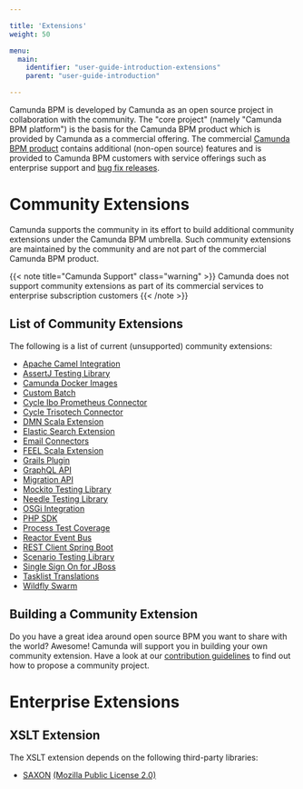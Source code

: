 ```yaml
---

title: 'Extensions'
weight: 50

menu:
  main:
    identifier: "user-guide-introduction-extensions"
    parent: "user-guide-introduction"

---
```



Camunda BPM is developed by Camunda as an open source project in collaboration with the community. The "core project" (namely "Camunda BPM platform") is the basis for the Camunda BPM product which is provided by Camunda as a commercial offering. The commercial [Camunda BPM product](http://camunda.com/bpm/features/) contains additional (non-open source) features and is provided to Camunda BPM customers with service offerings such as enterprise support and [bug fix releases](/enterprise/download).


# Community Extensions

Camunda supports the community in its effort to build additional community extensions under the Camunda BPM umbrella. Such community extensions are maintained by the community and are not part of the commercial Camunda BPM product.

{{< note title="Camunda Support" class="warning" >}}
  Camunda does not support community extensions as part of its commercial services to enterprise subscription customers
{{< /note >}}


## List of Community Extensions

The following is a list of current (unsupported) community extensions:

<!-- list below is sorted in alphabetical order -->
<!-- keep consistent on all branches 7.4+ -->
<!-- keep consistent with list in index.html -->

* [Apache Camel Integration](https://github.com/camunda/camunda-bpm-camel)
* [AssertJ Testing Library](https://github.com/camunda/camunda-bpm-assert)
* [Camunda Docker Images](https://github.com/camunda/docker-camunda-bpm-platform)
* [Custom Batch](https://github.com/camunda/camunda-bpm-custom-batch)
* [Cycle Ibo Prometheus Connector](https://github.com/camunda/ibo-prometheus-cycle-connector)
* [Cycle Trisotech Connector](https://github.com/camunda/trisotech-cycle-connector)
* [DMN Scala Extension](https://github.com/camunda/dmn-scala)
* [Elastic Search Extension](https://github.com/camunda/camunda-bpm-elasticsearch)
* [Email Connectors](https://github.com/camunda/camunda-bpm-mail)
* [FEEL Scala Extension](https://github.com/camunda/feel-scala)
* [Grails Plugin](https://github.com/plexiti/camunda-grails-plugin)
* [GraphQL API](https://github.com/camunda/camunda-graphql)
* [Migration API](https://github.com/camunda/camunda-bpm-migration)
* [Mockito Testing Library](https://github.com/camunda/camunda-bpm-mockito)
* [Needle Testing Library](https://github.com/camunda/camunda-bpm-needle)
* [OSGi Integration](https://github.com/camunda/camunda-bpm-platform-osgi)
* [PHP SDK](http://camunda.github.io/camunda-bpm-php-sdk/)
* [Process Test Coverage](https://github.com/camunda/camunda-process-test-coverage)
* [Reactor Event Bus](https://github.com/camunda/camunda-bpm-reactor)
* [REST Client Spring Boot](https://github.com/camunda/camunda-rest-client-spring-boot/)
* [Scenario Testing Library](https://github.com/camunda/camunda-bpm-assert-scenario/)
* [Single Sign On for JBoss](https://github.com/camunda/camunda-sso-jboss)
* [Tasklist Translations](https://github.com/camunda/camunda-tasklist-translations)
* [Wildfly Swarm](https://github.com/camunda/camunda-bpm-wildfly-swarm)

## Building a Community Extension

Do you have a great idea around open source BPM you want to share with the world? Awesome! Camunda will support you in building your own community extension. Have a look at our [contribution guidelines](http://camunda.org/community/contribute.html) to find out how to propose a community project.


# Enterprise Extensions

## XSLT Extension

The XSLT extension depends on the following third-party libraries:

* [SAXON](http://saxon.sourceforge.net/) [(Mozilla Public License 2.0)](https://www.mozilla.org/MPL/2.0/)
